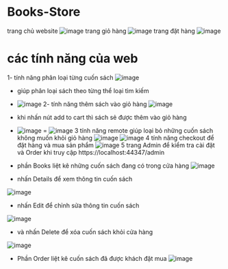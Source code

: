 # Books-Store
trang chủ website
![image](https://user-images.githubusercontent.com/74332737/173276600-93b1b758-87ec-4acb-92b5-cd77ea2a9fb0.png)
trang giỏ hàng 
![image](https://user-images.githubusercontent.com/74332737/173276925-17828ba1-7044-4598-896c-7abb9e41787f.png)
trang đặt hàng
![image](https://user-images.githubusercontent.com/74332737/173276975-f7ffbc42-6ac2-4a4e-b49c-1d4e03fd5998.png)
# các tính năng của web
1- tính năng phân loại từng cuốn sách 
![image](https://user-images.githubusercontent.com/74332737/173277097-7ba6e3dd-2b98-4203-a281-e3198b87c73f.png)
- giúp phân loại sách theo từng thể loại tìm kiếm
- ![image](https://user-images.githubusercontent.com/74332737/173277232-876d0281-1a8e-4a91-93c0-f548b6edecb9.png)
2- tính năng thêm sách vào giỏ hàng
![image](https://user-images.githubusercontent.com/74332737/173277335-7b2d8467-2c45-4e1c-bd84-8d2e197931af.png)
- khi nhấn nút add to cart thì sách sẻ được thêm vào giỏ hàng 
- ![image](https://user-images.githubusercontent.com/74332737/173277422-93082b64-ade0-4a96-9fa1-468155e81f0f.png)
= ![image](https://user-images.githubusercontent.com/74332737/173277473-6bda654e-a1c4-4d7b-8eed-651d0d1559b4.png)
3 tính năng remote giúp loại bỏ những cuốn sách không muốn khỏi giỏ hàng 
![image](https://user-images.githubusercontent.com/74332737/173277598-972e60c9-de07-414d-9c83-e6635fbded15.png)
![image](https://user-images.githubusercontent.com/74332737/173277618-8d3cf2ca-8724-4a22-ad2c-5ba78ac74d0c.png)
4 tính năng checkout để đặt hàng và mua sản phẩm
![image](https://user-images.githubusercontent.com/74332737/173277725-405a6688-7086-4f0c-a31e-d9e428e5eafd.png)
5 trang Admin để kiểm tra cài đặt và Order khi truy cập https://localhost:44347/admin
- phần Books liệt kê những cuốn sách đang có trong cửa hàng
![image](https://user-images.githubusercontent.com/74332737/173278124-2f9bce99-cee1-4922-a40b-f45b24345979.png)

- nhấn Details để xem thông tin cuốn sách

![image](https://user-images.githubusercontent.com/74332737/173278571-855e66c1-5978-4a73-a1c2-18b44dfba65a.png)

- nhấn Edit để chỉnh sửa thông tin cuốn sách 

![image](https://user-images.githubusercontent.com/74332737/173278650-4fc803c4-076a-4e87-93ef-0d32532aaf2e.png)

- và nhấn Delete để xóa cuốn sách khỏi cửa hàng 

![image](https://user-images.githubusercontent.com/74332737/173278742-ecc5eac3-dfaa-4f32-8135-93b2bd98acb7.png)


- Phần Order liệt kê cuốn sách đã được khách đặt mua
![image](https://user-images.githubusercontent.com/74332737/173278187-a2ba4a93-055c-4366-8a3f-96efb39f835e.png)


